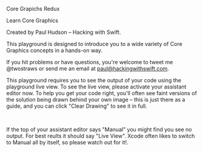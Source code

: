 Core Grapichs Redux 

Learn Core Graphics

Created by Paul Hudson – Hacking with Swift.

This playground is designed to introduce you to a wide variety of Core Graphics concepts in a hands-on way.

If you hit problems or have questions, you're welcome to tweet me @twostraws or send me an email at paul@hackingwithswift.com.

This playground requires you to see the output of your code using the playground live view. To see the live view, please activate your assistant editor now. To help you get your code right, you'll often see faint versions of the solution being drawn behind your own image – this is just there as a guide, and you can click "Clear Drawing" to see it in full.

 

If the top of your assistant editor says "Manual" you might find you see no output. For best reults it should say "Live View". Xcode often likes to switch to Manual all by itself, so please watch out for it!.
